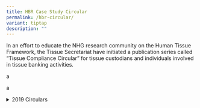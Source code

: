 ```yaml
---
title: HBR Case Study Circular
permalink: /hbr-circular/
variant: tiptap
description: ""
---
```

<p>In an effort to educate the NHG research community on the Human Tissue
Framework, the Tissue Secretariat have initiated a publication series called
“Tissue Compliance Circular” for tissue custodians and individuals involved
in tissue banking activities.</p>
<p>a</p>
<p>a</p>
<div data-type="detailGroup" class="isomer-accordion-group isomer-accordion isomer-accordion-white">
<details class="isomer-details">
<summary>2019 Circulars</summary>
<div data-type="detailsContent" class="isomer-details-content">
<table style="minWidth: 50px">
<colgroup>
<col>
<col>
</colgroup>
<tbody>
<tr>
<td rowspan="1" colspan="1">
<p><a href="https://mynhg.nhg.com.sg/dept/rcu/Shared%20Library/Tissue%20Banking/Tissue%20Compliance%20Circulars/04.%20TCC%20Issue%204_Final_13Dec2019.pdf" rel="noopener noreferrer nofollow" target="_blank">Issue 04/2019</a>
</p>
</td>
<td rowspan="1" colspan="1">
<p>Attention: All Tissue Custodians, When Can You Release Tissue For Research</p>
</td>
</tr>
<tr>
<td rowspan="1" colspan="1">
<p><a href="https://mynhg.nhg.com.sg/dept/rcu/Shared%20Library/Tissue%20Banking/Tissue%20Compliance%20Circulars/03.%20TCC_Issue%203_Final_02Dec2019_PDF.pdf" rel="noopener noreferrer nofollow" target="_blank">Issue 03/2019</a>
</p>
</td>
<td rowspan="1" colspan="1">
<p>NHG Is One Tissue Bank</p>
</td>
</tr>
<tr>
<td rowspan="1" colspan="1">
<p><a href="https://mynhg.nhg.com.sg/dept/rcu/Shared%20Library/Tissue%20Banking/Tissue%20Compliance%20Circulars/02.%20TCC_Issue%202_13Nov2019_PDF.pdf" rel="noopener noreferrer nofollow" target="_blank">Issue 02/2019</a>
</p>
</td>
<td rowspan="1" colspan="1">
<p>HBRA Human Tissue Banking Regulations. Am I Affected? What Do I Need to
Do? A 3-step Guide.</p>
</td>
</tr>
<tr>
<td rowspan="1" colspan="1">
<p><a href="https://mynhg.nhg.com.sg/dept/rcu/Shared%20Library/Tissue%20Banking/Tissue%20Compliance%20Circulars/01.%20TCC_Issue%201_Final_05Nov2019.pdf" rel="noopener noreferrer nofollow" target="_blank">Issue 01/2019</a>
</p>
</td>
<td rowspan="1" colspan="1">
<p>Human Tissue Regulations Effected on 01 November 2019</p>
</td>
</tr>
</tbody>
</table>
</div>
</details>
</div>
<p></p>